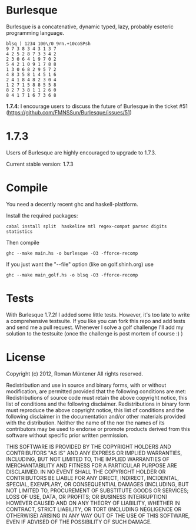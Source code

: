 Burlesque
=========

Burlesque is a concatenative, dynamic typed, lazy, probably esoteric programming language.

```
blsq ) 1234 100\/0 9rn.+10coSPsh
9 7 3 8 3 4 3 1 3 7
4 2 5 2 8 7 3 3 4 2
2 3 0 6 4 1 9 7 0 2
5 4 2 1 0 9 1 7 8 8
1 3 0 6 8 2 9 5 7 2
4 8 3 5 8 1 4 5 1 6
2 4 1 8 4 8 2 3 0 4
1 2 7 1 5 8 8 5 5 8
8 2 7 3 8 1 1 2 6 0
8 4 1 7 1 6 7 3 6 8
```

**1.7.4**: I encourage users to discuss the future of Burlesque in the ticket #51 (https://github.com/FMNSSun/Burlesque/issues/51)

1.7.3
=========

Users of Burlesque are highly encouraged to upgrade to 1.7.3.

Current stable version: 1.7.3

Compile
=======

You need a decently recent ghc and haskell-plattform. 

Install the required packages:

    cabal install split  haskeline mtl regex-compat parsec digits statistics

Then compile

    ghc --make main.hs -o burlesque -O3 -fforce-recomp

If you just want the "--file" option (like on golf.shinh.org) use

    ghc --make main_golf.hs -o blsq -O3 -fforce-recomp
    
Tests
=====

With Burlesque 1.7.2f I added some little tests. However, it's too late to write a comprehensive testsuite.
If you like you can fork this repo and add tests and send me a pull request. Whenever I solve a golf challenge
I'll add my solution to the testsuite (once the challenge is post mortem of course :) )

License
=======

Copyright (c) 2012, Roman Müntener
 All rights reserved.

Redistribution and use in source and binary forms, with or without modification, 
are permitted provided that the following conditions are met:
Redistributions of source code must retain the above copyright notice, this list of conditions and the following disclaimer.
Redistributions in binary form must reproduce the above copyright notice, this list of conditions and the following disclaimer 
in the documentation and/or other materials provided with the distribution.
Neither the name of the <ORGANIZATION> nor the names of its contributors may be
used to endorse or promote products derived from this software without specific prior written permission.

THIS SOFTWARE IS PROVIDED BY THE COPYRIGHT HOLDERS AND CONTRIBUTORS "AS IS" AND ANY EXPRESS OR IMPLIED WARRANTIES, 
INCLUDING, BUT NOT LIMITED TO, THE IMPLIED WARRANTIES OF MERCHANTABILITY AND FITNESS FOR A PARTICULAR PURPOSE ARE 
DISCLAIMED. IN NO EVENT SHALL THE COPYRIGHT HOLDER OR CONTRIBUTORS BE LIABLE FOR ANY DIRECT, INDIRECT, INCIDENTAL, 
SPECIAL, EXEMPLARY, OR CONSEQUENTIAL DAMAGES (INCLUDING, BUT NOT LIMITED TO, PROCUREMENT OF SUBSTITUTE GOODS OR 
SERVICES; LOSS OF USE, DATA, OR PROFITS; OR BUSINESS INTERRUPTION) HOWEVER CAUSED AND ON ANY THEORY OF LIABILITY, 
WHETHER IN CONTRACT, STRICT LIABILITY, OR TORT (INCLUDING NEGLIGENCE OR OTHERWISE) ARISING IN ANY WAY OUT OF THE 
USE OF THIS SOFTWARE, EVEN IF ADVISED OF THE POSSIBILITY OF SUCH DAMAGE.
